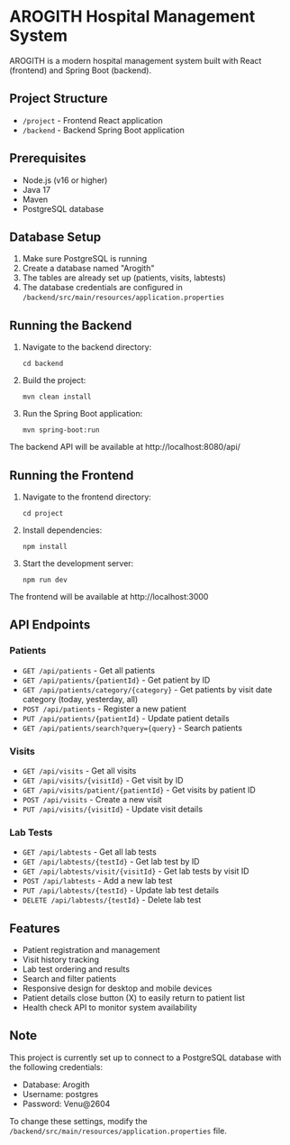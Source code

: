 # AROGITH Hospital Management System

AROGITH is a modern hospital management system built with React (frontend) and Spring Boot (backend).

## Project Structure

- `/project` - Frontend React application
- `/backend` - Backend Spring Boot application

## Prerequisites

- Node.js (v16 or higher)
- Java 17
- Maven
- PostgreSQL database

## Database Setup

1. Make sure PostgreSQL is running
2. Create a database named "Arogith"
3. The tables are already set up (patients, visits, labtests)
4. The database credentials are configured in `/backend/src/main/resources/application.properties`

## Running the Backend

1. Navigate to the backend directory:
   ```
   cd backend
   ```

2. Build the project:
   ```
   mvn clean install
   ```

3. Run the Spring Boot application:
   ```
   mvn spring-boot:run
   ```

The backend API will be available at http://localhost:8080/api/

## Running the Frontend

1. Navigate to the frontend directory:
   ```
   cd project
   ```

2. Install dependencies:
   ```
   npm install
   ```

3. Start the development server:
   ```
   npm run dev
   ```

The frontend will be available at http://localhost:3000

## API Endpoints

### Patients

- `GET /api/patients` - Get all patients
- `GET /api/patients/{patientId}` - Get patient by ID
- `GET /api/patients/category/{category}` - Get patients by visit date category (today, yesterday, all)
- `POST /api/patients` - Register a new patient
- `PUT /api/patients/{patientId}` - Update patient details
- `GET /api/patients/search?query={query}` - Search patients

### Visits

- `GET /api/visits` - Get all visits
- `GET /api/visits/{visitId}` - Get visit by ID
- `GET /api/visits/patient/{patientId}` - Get visits by patient ID
- `POST /api/visits` - Create a new visit
- `PUT /api/visits/{visitId}` - Update visit details

### Lab Tests

- `GET /api/labtests` - Get all lab tests
- `GET /api/labtests/{testId}` - Get lab test by ID
- `GET /api/labtests/visit/{visitId}` - Get lab tests by visit ID
- `POST /api/labtests` - Add a new lab test
- `PUT /api/labtests/{testId}` - Update lab test details
- `DELETE /api/labtests/{testId}` - Delete lab test

## Features

- Patient registration and management
- Visit history tracking
- Lab test ordering and results
- Search and filter patients
- Responsive design for desktop and mobile devices
- Patient details close button (X) to easily return to patient list
- Health check API to monitor system availability

## Note

This project is currently set up to connect to a PostgreSQL database with the following credentials:
- Database: Arogith
- Username: postgres
- Password: Venu@2604

To change these settings, modify the `/backend/src/main/resources/application.properties` file. 
